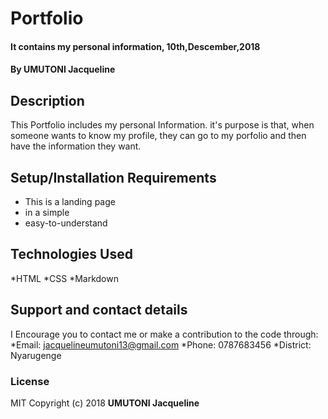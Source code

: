 # Portfolio
#### It contains my personal information, 10th,Descember,2018
#### By **UMUTONI Jacqueline**
## Description
This Portfolio includes my personal Information. it's purpose is that, when someone wants to know my profile, they can go to my porfolio and then have the information they want.
## Setup/Installation Requirements
* This is a landing page
* in a simple
* easy-to-understand
## Technologies Used
*HTML
*CSS
*Markdown
## Support and contact details
  I Encourage you to contact me or make a contribution to the code through:
  *Email: jacquelineumutoni13@gmail.com
  *Phone: 0787683456
  *District: Nyarugenge
### License
MIT Copyright (c) 2018 **UMUTONI Jacqueline**
  